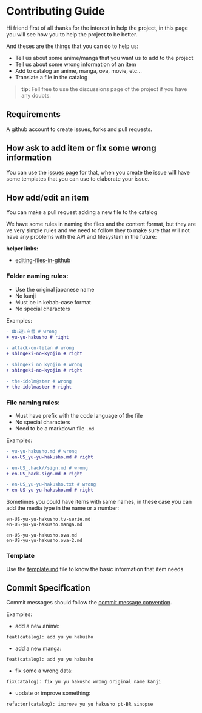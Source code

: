 # Contributing Guide

Hi friend first of all thanks for the interest in help the project, in this page you will see how you to help the project to be better.

And theses are the things that you can do to help us:

-   Tell us about some anime/manga that you want us to add to the project
-   Tell us about some wrong information of an item
-   Add to catalog an anime, manga, ova, movie, etc...
-   Translate a file in the catalog

> **tip:** Fell free to use the discussions page of the project if you have any doubts.

## Requirements

A github account to create issues, forks and pull requests.

## How ask to add item or fix some wrong information

You can use the [issues page](https://github.com/htron-dev/baka-db/issues) for that, when you create the issue will have some templates that you can use to elaborate your issue.

## How add/edit an item

You can make a pull request adding a new file to the catalog

We have some rules in naming the files and the content format, but they are ve very simple rules
and we need to follow they to make sure that will not have any problems with the API and filesystem in the future:

**helper links:**

-   [editing-files-in-github](https://docs.github.com/en/github/managing-files-in-a-repository/managing-files-on-github/editing-files-in-another-users-repository)

### Folder naming rules:

-   Use the original japanese name
-   No kanji
-   Must be in kebab-case format
-   No special characters

Examples:

```diff
- 幽☆遊☆白書 # wrong
+ yu-yu-hakusho # right

- attack-on-titan # wrong
+ shingeki-no-kyojin # right

- shingeki no kyojin # wrong
+ shingeki-no-kyojin # right

- the-idolm@ster # wrong
+ the-idolmaster # right
```

### File naming rules:

-   Must have prefix with the code language of the file
-   No special characters
-   Need to be a markdown file `.md`

Examples:

```diff
- yu-yu-hakusho.md # wrong
+ en-US_yu-yu-hakusho.md # right

- en-US_.hack//sign.md # wrong
+ en-US_hack-sign.md # right

- en-US_yu-yu-hakusho.txt # wrong
+ en-US-yu-yu-hakusho.md # right

```

Sometimes you could have items with same names, in these case you can add the media type in the name or a number:

```
en-US-yu-yu-hakusho.tv-serie.md
en-US-yu-yu-hakusho.manga.md

en-US-yu-yu-hakusho.ova.md
en-US-yu-yu-hakusho.ova-2.md
```

### Template

Use the [template.md](./template.md) file to know the basic information that item needs

## Commit Specification

Commit messages should follow the [commit message convention](https://www.conventionalcommits.org).

Examples:

-   add a new anime:

```
feat(catalog): add yu yu hakusho
```

-   add a new manga:

```
feat(catalog): add yu yu hakusho
```

-   fix some a wrong data:

```
fix(catalog): fix yu yu hakusho wrong original name kanji
```

-   update or improve something:

```
refactor(catalog): improve yu yu hakusho pt-BR sinopse
```
